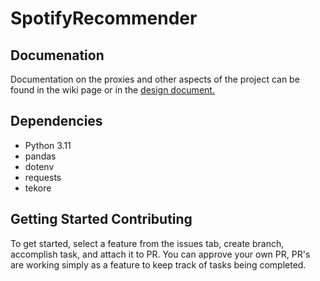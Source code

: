 # SpotifyRecommender

## Documenation
Documentation on the proxies and other aspects of the project can be found in the wiki page or in the [design document.](https://docs.google.com/document/d/1zC-kdPw4mLZAQSHgnoq8gnnF_FW-U8kmtuk2DkBA-6E/edit?usp=sharing)
## Dependencies
- Python 3.11
- pandas
- dotenv
- requests
- tekore

## Getting Started Contributing
To get started, select a feature from the issues tab, create branch, accomplish task, and attach it to PR.
You can approve your own PR, PR's are working simply as a feature to keep track of tasks being completed.
